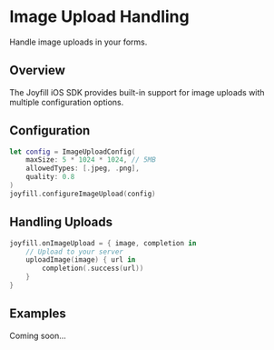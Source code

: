 # Image Upload Handling

Handle image uploads in your forms.

## Overview

The Joyfill iOS SDK provides built-in support for image uploads with multiple configuration options.

## Configuration

```swift
let config = ImageUploadConfig(
    maxSize: 5 * 1024 * 1024, // 5MB
    allowedTypes: [.jpeg, .png],
    quality: 0.8
)
joyfill.configureImageUpload(config)
```

## Handling Uploads

```swift
joyfill.onImageUpload = { image, completion in
    // Upload to your server
    uploadImage(image) { url in
        completion(.success(url))
    }
}
```

## Examples

Coming soon...

